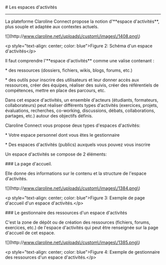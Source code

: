 \# Les espaces d'activités





---



La plateforme Claroline Connect propose la notion d'\*\*espace d'activités\*\*, plus souple et adaptée aux contextes actuels.





!\[\]\(http:\/\/www.claroline.net\/uploads\/custom\/images\/1408.png\)

&lt;p style="text-align: center; color: blue"&gt;Figure 2: Schéma d'un espace d'activités&lt;\/p&gt;



Il faut comprendre l'\*\*espace d'activités\*\* comme une valise contenant :



\* des ressources \(dossiers, fichiers, wikis, blogs, forums, etc.\)

\* des outils pour inscrire des utilisateurs et leur donner accès aux ressources, créer des équipes, réaliser des suivis, créer des référentiels de compétences, mettre en place des parcours, etc.



Dans cet espace d'activités, un ensemble d'acteurs \(étudiants, formateurs, collaborateurs\) peut réaliser différents types d'activités \(exercices, projets, évaluations, recherches, co-working, discussions, débats, collaborations, partages, etc.\) autour des objectifs définis.

Claroline Connect vous propose deux types d'espaces d'activités:



 \* Votre espace personnel dont vous êtes le gestionnaire

 \* Des espaces d'activités \(publics\) auxquels vous pouvez vous inscrire





Un espace d'activités se compose de 2 éléments:





\#\#\# La page d'accueil.





Elle donne des informations sur le contenu et la structure de l'espace d'activités.



!\[\]\(http:\/\/www.claroline.net\/uploads\/custom\/images\/1384.png\)



&lt;p style="text-align: center; color: blue"&gt;Figure 3: Exemple de page d'accueil d'un espace d'activités.&lt;\/p&gt;





\#\#\# Le gestionnaire des ressources d'un espace d'activités



C'est la zone de dépôt ou de création des ressources \(fichiers, forums, exercices, etc.\) de l'espace d'activités qui peut être renseignée sur la page d'accueil de cet espace.



!\[\]\(http:\/\/www.claroline.net\/uploads\/custom\/images\/1385.png\)



&lt;p style="text-align: center; color: blue"&gt;Figure 4: Exemple de gestionnaire des ressources d'un espace d'activités.&lt;\/p&gt;





